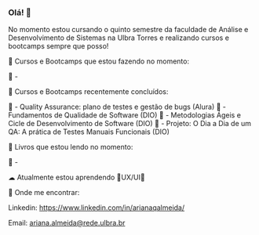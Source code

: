 ### Olá! 🐇

No momento estou cursando o quinto semestre da faculdade de Análise e Desenvolvimento de Sistemas na Ulbra Torres e realizando cursos e bootcamps sempre que posso!

🍰 Cursos e Bootcamps que estou fazendo no momento:

🌸 - 

🍰 Cursos e Bootcamps recentemente concluídos:

🌸 - Quality Assurance: plano de testes e gestão de bugs (Alura)
🌸 - Fundamentos de Qualidade de Software (DIO)
🌸 - Metodologias Ágeis e Cicle de Desenvolvimento de Software (DIO)
🌸 - Projeto: O Dia a Dia de um QA: A prática de Testes Manuais Funcionais (DIO)


🍰 Livros que estou lendo no momento:

🌸 -

☁ Atualmente estou aprendendo 🍓UX/UI🍓



💌 Onde me encontrar:

Linkedin: https://www.linkedin.com/in/arianaqalmeida/

Email: ariana.almeida@rede.ulbra.br
